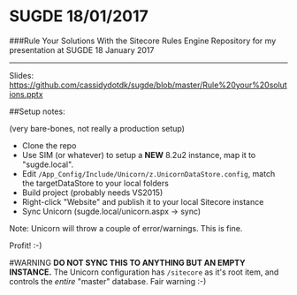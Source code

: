 # SUGDE 18/01/2017
###Rule Your Solutions With the Sitecore Rules Engine
Repository for my presentation at SUGDE 18 January 2017

---

Slides: [https://github.com/cassidydotdk/sugde/blob/master/Rule%20your%20solutions.pptx
](https://github.com/cassidydotdk/sugde/blob/master/Rule%20your%20solutions.pptx)

##Setup notes:

(very bare-bones, not really a production setup)

- Clone the repo
- Use SIM (or whatever) to setup a **NEW** 8.2u2 instance, map it to "sugde.local".
- Edit `/App_Config/Include/Unicorn/z.UnicornDataStore.config`, match the targetDataStore to your local folders
- Build project (probably needs VS2015)
- Right-click "Website" and publish it to your local Sitecore instance
- Sync Unicorn (sugde.local/unicorn.aspx -> sync)

Note: Unicorn will throw a couple of error/warnings. This is fine.

Profit! :-)

#WARNING
**DO NOT SYNC THIS TO ANYTHING BUT AN EMPTY INSTANCE.** The Unicorn configuration has `/sitecore` as it's root item, and controls the _entire_ "master" database. Fair warning :-)
